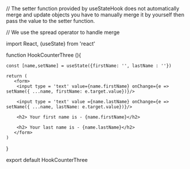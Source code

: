// The setter function provided by useStateHook does not automatically merge and update objects you have to manually merge it by yourself then pass the value to the setter function.

// We use the spread operator to handle merge


import React, {useState} from 'react'

function HookCounterThree (){

    const [name,setName] = useState({firstName: '', lastName : ''})

    return (
       <form>
        <input type = 'text' value={name.firstName} onChange={e => setName({ ...name, firstName: e.target.value})}/>

        <input type = 'text' value ={name.lastName} onChange={e => setName({ ...name, lastName: e.target.value})}/>

        <h2> Your first name is - {name.firstName}</h2>

        <h2> Your last name is - {name.lastName}</h2>
       </form>
    )
}

export default HookCounterThree